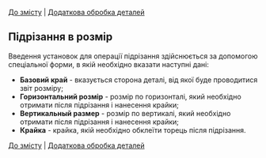 [До змісту](/service/doc/?cid=stol) | [Додаткова обробка деталей](/service/doc/?cid=stol&s=detail-additives)
## Підрізання в розмір

Введення установок для операції підрізання здійснюється за допомогою спеціальної форми, в якій необхідно вказати наступні дані:

- __Базовий край__ - вказується сторона деталі, від якої буде проводитися звіт розміру;
- __Горизонтальний розмір__ - розмір по горизонталі, який необхідно отримати після підрізання і нанесення крайки;
- __Вертикальный размер__ - розмір по вертикалі, який необхідно отримати після підрізання і нанесення крайки;
- __Крайка__ - крайка, якій необхідно обклеїти торець після підрізання.

[До змісту](/service/doc/?cid=stol) | [Додаткова обробка деталей](/service/doc/?cid=stol&s=detail-additives)
